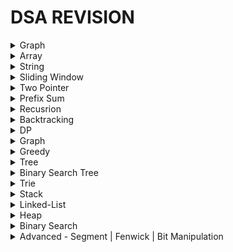 # DSA REVISION
<details>
    <summary>Graph</summary>
  
  ### Q1. Bellman-Ford Algo
  - **Algo:**
    - AThila
    - Ala
  - 
    <details> 
        <summary>Code:</summary>

        ```python
            fun(ad):
                return 10
        ```
    </details>
  
### Q2. Bellman-Ford Algo
  - **Algo:**
    - AThila
    - Ala
  - 
    <details> 
        <summary>Code:</summary>

        ```python
            fun(ad):
                return 10
        ```
    </details>
  
</details>

<details>
  <summary>Array</summary>
  
  ### Q1. Array

  Some text inside the collapsible section.

  - Item 1
  - Item 2
  ```python
    fun(ad):
        return 10
  ```
</details>
<details>
  <summary>String</summary>
  
  ### Q1. Array

  Some text inside the collapsible section.

  - Item 1
  - Item 2
  ```python
    fun(ad):
        return 10
  ```
</details>
<details>
  <summary>Sliding Window</summary>
  
### Q1. Longest Reapeating Substrubg of K-replacement
  - **Algo:**
    - s=AADADDA, k=2--> o/p = 5 
    - AADAD, 2 D's can be replaced
    - or DADDA, 2 A's can be replaced
    - so
    - each time -- we need max_frequency of 1 character 
    - and total minus of max_frequency --> minor character
    - this needs to be less than k. 
    - Complexity:
      - TC - O(2N) * O(26) [for new max_freq]
      - SC - O(N)
  - 
    <details> 
      <summary>Code:</summary>

        ```python
            fun(s, k):
              map = {}
              max_freq = 0
              maxi = 0
              l = 0
              for r in range(N):
                map[s[r]] += 1
                max_freq = max(map[s[r]], max_freq)

                # total - max = minor char
                while ((r-l+1) - max_freq) > k:
                  map[s[l]] -= 1
                  # new max_freq
                  for k, v in map.values():
                    max_freq = max(v, max_freq)
                  l += 1
                
                maxi = max(max_freq, maxi)

              return maxi
        ```
    </details>


### Q2. MINimum Window Substring 
  - **Algo:**
    - s = adobecodebanc, t = abc
    - o/p - 4 [banc]
    - Q: mini size substring which contain all char of t
    - here MIN is needed
    - so when we found substring which match with t -- 
    - then in that substring -- we need to find min size in which -- t is match
    - Complexity:
      - TC - O(2N) * O(M) [t and substring match]
      - SC - O(2N)
      - Optimized - O(2N)
  - 
    <details> 
      <summary>Code 1: O(2N*M)</summary>

        ```python
            fun(s, t):
              map_t = {}
              map_s = {}
              for ch in t:
                map[ch]++

              mini = N
              l = 0
              for r in range(N):
                if s[r] in map_t:
                  map_s[s[r]]++

                while map_s == map_t: # O(M)
                  mini = min(r-l+1, mini)

                  if s[l] in map_s:
                    map_s[s[l]]--
                    if map_s[s[l]] == 0: 
                      del map_s[s[l]]
                  l--
              return mini
        ```
    </details>

    <details> 
      <summary>Code 1: O(2N*1)</summary>
        use count of have & need

        ```python
            fun(s, t):
              need = {}
              need_cnt = 0 # no of keys

              have = {}
              have_cnt = 0

              for ch in t:
                need[ch]++
              
              need_cnt = len(need.keys())

              for r in range(N):
                if s[r] in need:
                  have[s[r]]++
                  if have[s[r]] >= need[s[r]]: # only incre have_cnt -> Value of char matches
                    have_cnt++
                    
                while have_cnt == need_cnt: #O(1)
                  mini = min(r-l+1, mini)
                  if s[l] in have:
                    have[s[l]]--
                    if have[s[l]] < need[s[l]]:
                      have_cnt--
                  l++

              return mini

        ```

    </details>

 
### Q3. Sliding Window MAXIMUM
  - **Algo:**
    - s=[1,3,-1,-3,5,3,6,7], k=3 --> o/p = [3,3,5,5,6,7] 
    - [1,3,-1] ->3 || [3,-1,-3] -> 3 || [-1,-3,5] = 5 ....
    - BF - O(N^2) - N loop and k lopp -- find max everytime
    - Optimize:
      - use deque (q)
      - store val[i] and if val[i] > q[-1] --> pop right
      - if l == q[0] --> pop left
    - Complexity:
      - TC - O(2N)
      - SC - O(N)
  - 
    <details> 
      <summary>Code:</summary>

        ```python
            fun(a, k):
              q = deque()
              res = []
              l = 0
              for r in range(N):
                while q and a[r] > a[q[-1]]:
                  q.pop() # pop right

                q.append(r) # store index -- help in windoe slide

                if l > q[0]:
                  q.popleft()
                
                if r + 1 >= k: # found max at q[0]
                  res.append(a[q[0]]) 
                  l++

              return res
        ```
    </details>
</details>

<details>
  <summary>Two Pointer</summary>
  
  ### Q1. Array

  Some text inside the collapsible section.

  - Item 1
  - Item 2
  ```python
    fun(ad):
        return 10
  ```
</details>
<details>
  <summary>Prefix Sum</summary>
  
  ### Q1. Array

  Some text inside the collapsible section.

  - Item 1
  - Item 2
  ```python
    fun(ad):
        return 10
  ```
</details>


<details>
    <summary>Recusrion</summary>
  
  ### Q1. Recursion

  Some text inside the collapsible section.

  - Item 1
  - Item 2
  ```python
    fun(ad):
        return 10
  ```
</details>

<details>
    <summary>Backtracking</summary>
  
  ### Q1. Recursion

  Some text inside the collapsible section.

  - Item 1
  - Item 2
  ```python
    fun(ad):
        return 10
  ```
</details>

<details>
    <summary>DP</summary>
  
  ### Q1. Recursion

  Some text inside the collapsible section.

  - Item 1
  - Item 2
  ```python
    fun(ad):
        return 10
  ```
</details>

<details>
<summary>Graph</summary>
  
### Q1. Bellman-Ford Algo
  - **Algo:**
    - Relax all edges by "N-1" times
    - Relax => update distance array if
      - if (dist[u] + wt < dist[v])
        - dist[v] = dist[u] + wt 
    - why N-1 time:
      - bcoz, in worst case -
      -  at each loop -- can find atleast 1 distance for sure
    - Negative Cycle?:
      - 1 --(-2m)--> 2 --(-1m)--> 3 --(-1m)--> 1  (all -ve)
      - so by N-1 all shortest distance must be found
      - no reduction possible -- if reduced -- Negative Cycle
    - Complexity:
      - TC - O(V*E) ~ O(N^2)
      - SC - O(V)
  - 
    <details> 
      <summary>Code:</summary>

        ```python
            fun(V, edges, src):
                dist = [INF]*V
                dist[src] = 0

                for i in range(0, V): # N-1 time
                    for u, v, wt in edges:
                        if dist[u] != INF and dist[u] + wt < dist[v]:
                            dist[v] = dist[u] + wt
                
                # negative cycle - test
                for u, v, wt in edges:
                    if dist[u] != INF and dist[u] + wt < dist[v]:
                        return -1 # not possible -- infite reduction can happend
                return dist
        ```
    </details>
  
### Q2. Disjoint-Set-Union
  - work best on **Dynamic Graph**
  - if we tell find (u,v) are of same graph -- DFS take O(V+E)
  - but, DSU takes **TC - O(1)**
  - DSU has 2 component
    - find_parent
    - union b/w (u, v)
  - **Algo:**
    - 1. find ultimate_parent of u & v (ul_par_u, ul_par_v)
    - 2. if size of ul_par_u > ul_par_v 
          - connect ul_par_v to ul_par_u
          - increase size of ul_par_u by ul_par_v
    - 3. size compress -- always update ultimate parent of a node
  
    - initially, size[1,1,1,...,1] and parent[0,1,2,3,...,N]
    - all node are self-parent and resp graph size is 1
    - Complexity:
      - TC - O(V) * O(1)
      - SC - O(V)
  - 
    <details> 
        <summary>Code:</summary>

        ```python
            class Disjoint_Set_Union:
                def __init__(N):
                    size = [1]*N
                    parent = [i for i in range(N)]
                
                def find_ulti_parent(u):
                    if parent[u] == u: # self-parent
                        return u

                    parent[u] = find_ulti_parent(parent[u])
                    return parent[u]

                def union_by_size(u, v):
                    ulti_par_u = find_ulti_parent(u)
                    ulti_par_v = find_ulti_parent(v)

                    if ulti_par_u == ulti_par_v: # same graph
                        return
                    elif size[ulti_par_u] > size[ulti_par_v]:
                        parent[ulti_par_v] = ulti_par_u  # new parent of v
                        size[ulti_par_u] += size[ulti_par_v] # v got merged to u, as child
                    else:
                        parent[ulti_par_u] = ulti_par_v
                        size[ulti_par_v] += size[ulti_par_u]
        ```
    </details>
  
### Q3. Minimum-Spanning Tree - DSU
  - Spanning Tree:
    - N nodes & N-1 edges
    - any node can travel to any node ==> in same graph
  - Minimum Spanning Tree:
    - sum of all wt - minimum
  - **Algo:**
    - DSU - connect all nodes in 1 graph
    - min # of edge
    - for Min wt:
      - sort edges by wt
      - union in DSU
    - Complexity:
      - TC - O(E*logE) + O(E)*O(1)-dsu
      - SC - O(V)
  - 
    <details> 
        <summary>Code:</summary>

        ```python
            def fun(V, edges):
                edges.sort(key= lambda x: x[2])
                dsu = Disjoint(V)
                min_sum = 0
                for u, v, wt in edges:
                    ul_p_u = dsu.find_ulti_par(u)
                    ul_p_v = dsu.find_ulti_par(v)
                    if ul_p_u != ul_p_v:
                        min_sum += wt
                        dsu.union_by_size(ul_p_u, ul_p_v)

                return min_sum
        ```
    </details>

### Q4. Number of provinces - DSU
  - tell no of connected components
  - **Algo:**
    - in DSU - we know 1 connected graph has only 1 ulitmate_parnet == self
    - if we count no of ultimate parent == self
    - we got no of connected components
    - Complexity:
      - TC - O(V)*O(1)-dsu
      - SC - O(V)
  - 
    <details> 
        <summary>Code:</summary>

        ```python
            def fun(V, edges):
                dsu = Disjoint(V)
                cnt = 0
                for node in V:
                    ul_p_node = dsu.find_ulti_par(node)
                    if ul_p_node == node: # self parent
                        cnt += 1

                return cnt
        ```
    </details>

### Q5. Min Number of Operation to make graph connected to 1 - DSU
  - Question: 
    - can have mutilple connectd compoent
    - operation: remove edge -- add that edge bw compoent
    - tell min no of ops req
  - **Algo:**
    - Dynamic Graph
    - to remove -- we need extra edge
    - to add -- # of conn compo (NC) --> if 3 conn compo is ther --> 2 edge needed
    - so, if ( extra_edge == NC -1 )
    - Complexity:
      - TC - O(V)*O(1)-dsu
      - SC - O(V)
  - 
    <details> 
        <summary>Code:</summary>

        ```python
            def fun(V, edges):
                dsu = Disjoint(V)
                extra_edge = 0

                for u, v in edges:
                    if ds.find_par(u) == ds.find_par(v): # duplicate edge
                        extra_edge += 1
                    else:
                        ds.union_by_size(u,v)

                no_conn_compo = 0
                for node in V:
                    if ds.find_par(node) == node:
                        no_conn_compo += 1
                
                if extra_edge == no_conn_compo - 1:
                    return extra_edge
                
                return -1 # not possible
        ```
    </details>

### Q6. Number of Islands 2 - DSU
  - Q: NxM grid, have queries[(0,0)(1,0)....] of cell to put 1 -- after each query tell no of island
  - **Algo:**
    - Dynamic Graph
    - in DSU we need node
    - how to convert 2D-matrix to node
      - node = row*M + col
    - when put 1 -- it can connect to 4 direction neighbour
    - 4 dir DSU
    - count + 1
    - if not same parent --> union --> count - 1
    - Complexity:
      - TC - O(N*M) + O(Q)
      - SC - O(V)
  - 
    <details> 
      <summary>Code:</summary>
    
        ```python
            def fun(N, M, grid, Q):
                dsu = Disjoint(N*M) # no of nodes
                cnt = 0
                res = []
                for r, c in Q:
                    if grid[r][c] == 1:
                        continue
                        
                    grid[r][c] = 1
                    cnt += 1 # assume its independt-island

                    for dr, dc in [(1,0),(-1,0),(0,1),(0,-1)]:
                        nr = r + dr
                        nc = c + dc

                        if is_safe(nr, nc) and grid[nr][nc] == 1:
                            u_node = r*M + c
                            v_node = r*M + c
                            if ds.find_par(u_node) != ds.find_par(v_node):
                                cnt -= 1
                                ds.union_by_size(u_node, v_node)

                    res.append(cnt)

                return res
        ```
    </details>

### Q7. Maxium Connected Group - DSU
  - Q: NxM grid, can convert only 1 cell from 0 -> 1 => tell total max size of connect component
  - 
  - **Algo:**
    - Dynamic graph --> DSU
    - 2D-matrix --> node = row*M + col
    - DSU in 2D-matrix --> union on all 4 direction
    - try all 0 to 1 --> check max total size
    - Complexity:
      - TC - O(N*M) + O(Q)
      - SC - O(V)
  - 
    <details>   
      <summary>Code:</summary>
    
        ```python
            def fun(N, M, grid, Q):
                dsu = Disjoint(N*M) # no of nodes

                # Step 1: build DSU
                for r in range(N):
                    for c in range(M):
                        if grid[r][c] == 0:
                            continue

                        u_node = r * M + c
                        for dr, dc in [(1,0),(-1,0),(0,1),(0,-1)]:
                            nr = r + dr
                            nc = c + dc
                            if is_safe(nr, nc) and grid[nr][nc]==1:
                                v = nr * M + nc
                                ds.union_by_size(u_node, v_node)

                # Step 2: check total max size
                maxi = 0
                for r in range(N):
                    for c in range(M):
                        if grid[r][c] == 1: # can only convert 0 to 1
                            continue
                        
                        parents = set() # V.V.I
                        for dr, dc in [(1,0),(-1,0),(0,1),(0,-1)]:
                            nr = r + dr
                            nc = c + dc
                            if is_safe(nr, nc) and grid[nr][nc] == 1:
                                v_node = r*M + c
                                parents.add(ds.find_parent(v_node)) # store all diff neighbour parent

                        size = 1 # for new cell 0 -> 1
                        for u in parents:
                            size += ds.size[u]

                        maxi = max(size, maxi)
                return maxi
        ```
    </details>

### Q8. Detect Cycle in Direct Graph - DFS
  - **Algo:**
    - Complexity:
      - TC - O(V+E)
      - SC - O(V)
  - 
    <details> 
      <summary>Code:</summary>
    
        ```python
            def fun(v, edges):
                rec_st = []
                vis = {}
                def detect_cycle_dfs(src):
                    vis.add(src)
                    rec_st.append(src)

                    children = graph.get(src, [])
                    for ch in children:
                        if ch not in vis:
                            if detect_cycle_dfs(ch): # child is in cycle
                                return True
                        elif ch in rec_st: # cycle
                            return True

                    rec_st.remoev(src)
                    return False # not cycle

            for i in range(V):
                if i not in vis and detect_cycle_dfs(i):
                    return True # Cycle
            return False
        ```
    </details>

### Q9. Topological Sort - DFS
  - **Algo:**
    - Complexity:
      - TC - O(V+E)
      - SC - O(V)
  - 
    <details> 
        <summary>Code:</summary>
    
        ```python
            def fun(v, edges):
                topo = []
                vis = {}
                def dfs(src):
                    vis.add(src)

                    children = graph.get(src, [])
                    for ch in children:
                        if ch not in vis:
                            dfs(ch)

                    topo.append(src)

                for i in range(V):
                    if i not in vis:
                        dfs(i)
                    
                return topo
        ```
    </details>

### Q10. Topological Sort - BFS - (In-Degree Algo)
  - **Algo:**
    - count no of in-degree to node
    - initally in Queue -- all nodes with in-deg is 0
    - travel BFS -
      - for child --> decrease in_deg
      - if in-deg == 0: add to Queue
    - Complexity:
      - TC - O(V+E)
      - SC - O(V)
  - 
    <details> 
        <summary>Code:</summary>
    
        ```python
            def fun(v, edges):
                in_deg = [0]*V
                for u, v in edges: # v has incoming from u
                    in_deg[v] += 1
                q = deque()
                for i in range(V):
                    if in_deg[i] == 0:
                        q.append(i)
                
                topo = []
                while q:
                    u = q.popleft()
                    topo.add(u)

                    for ch in graph(u):
                        in_deg[ch] -= 1 # remove 1 incoming -- as its noted
                        if in_def[ch] == 0: q.append(ch)

                return topo

            # if-cycle:
            # topo only work in Acyclic Graph -- 
            # so if topo possible -- len(topo) == V
            if len(topo) == V:
                return NOT_CYCLE
            
            return CYCLE

        ```
    </details>

### Q10. Find Eventual Safe States - BFS - Topological Sort
  - **Algo:**
    - return all safe nodes
    - safe nodes ? -- which doesn't get stuck in cycle -- exist with terminal node
    - in topo - we use in-deg...
    - here -- reverse the graph... so we will get out-degree 
    - and then store topo of out_deg
    - Complexity:
      - TC - O(V+E)
      - SC - O(V)
  - 
    <details> 
        <summary>Code:</summary>
    
        ```python
            def fun(v, edges):
                graph = {}
                reverse_graph = {}
                for u, v in edges:
                    reverse_graph[v] = reverse_graph.get(v, []) + [u]

                oun_deg = [0]*V
                for u, v in edges: # u has out-going from v
                    out_deg[u] += 1

                q = deque()
                for i in range(V):
                    if out_deg[i] == 0:
                        q.append(i)
                
                topo = []
                while q:
                    u = q.popleft()
                    topo.add(u)

                    for ch in graph(u):
                        out_deg[ch] -= 1 # remove 1 outgoing -- as its noted
                        if out_def[ch] == 0: q.append(ch)

                return topo # we need to safe nodes

        ```
    </details>

### Q11. Distance to Nearest Cell having 1 - 0/1 matrix
  - **Algo:**
    - distance of 1's cell from nearest 1 = 0
    - travel BFS - as any 1's can be nearest
    - store all 1's in Q -- dist 0 -- mark visited
    - travel BFS and increase dist by 1 if not 1
    - Complexity:
      - TC - O(N*M) + O(N*M*4)
      - SC - O(N*M)
  - 
    <details> 
        <summary>Code:</summary>
    
        ```python
            def fun(N, M, grid):
                q = deque()
                vis = [[False]*M]*N
                dis = [[0]*M]*N
                for r in range(N):
                    for c in range(M):
                        if grid[r][c] == 1:
                            q.append((r,c,0))
                            vis[r][c] = True
                            dis[r][c] = 0
                
                while q:
                    r, c, d = q.popleft()
                    for dr, dc in [(1,0),(-1,0),(0, 1),(0,-1)]:
                        nr = r + dr
                        nc = c + dc
                        if is_safe(nr, nc) and grid[nr][nc] != 1 and vis[nr][nc] == False:
                            vis[nr][nc] = True
                            dis[nr][nc] = d + 1
                            q.append((nr, nc, d + 1))

                return dis  
        ```
    </details>

### Q12. Dijkstra
  - **Algo:**
    - you know the algo
    - Complexity:
      - TC - O(V*LogE)
  - 
    <details> 
        <summary>Code:</summary>
    
        ```python
            def fun(N, M, grid):
        ```
    </details>

### Q13. Print Shortest Path
  - **Algo:**
    - you know the algo
    - whenver update distance
    - store its parent
    - Complexity:
      - TC - O(V*LogE)
    <details> 
        <summary>Code:</summary>
    
        ```python
            def fun(V, edges, src, dest):
                ... code ...

                if dist[par] + wt < dist[ch]:
                    shortest_parent[ch.v] = par.v
                ... code ...
            
            res = []
            node = dest # destination
            while shortest_parent[node] != node:
                res.append(node)
                node = shortest_parent[node]

            res.append(src)
            return res

        ```
    </details>

### Q14. No of ways to reach destination in shortest time
  - **Algo:**
    - you know the dijkstra algo
    - ways arrays [] 
    - whenver reach by shortest path -- update
      - ways[ch.v] = ways[par.v]
      - 
    - else d[par.v] + wt == d[ch.v]
      - ways[ch.v] += ways[par.v]
      - 
    - Complexity:
      - TC - O(V*LogE)
    <details> 
        <summary>Code:</summary>
    
        ```python
            def fun(V, edges, src, dest):
                ... code ...
        ```
    </details>

### Q15. Cheapest Flight with atmost K-stop
  - **Algo:**
    - ??
    - Complexity:
      - TC - O(V*LogE)
    <details> 
        <summary>Code:</summary>
    
        ```python
            def fun(V, edges, src, dest):
                ... code ...
        ```
    </details>

### Q16. Floyd-Warshall
  - **Algo:**
    - ??
    - Complexity:
      - TC - O(V*LogE)
  - <details> 
        <summary>Code:</summary>
    
        ```python
            def fun(V, edges, src, dest):
                ... code ...
        ```
    </details>

### Q17. Surrounded Regions
  - **Algo:**
    - ??
    - Complexity:
      - TC - O(V*LogE)
    <details> 
        <summary>Code:</summary>
    
        ```python
            def fun(V, edges, src, dest):
                ... code ...
        ```
    </details>

### Q17. Pacific Atlantic Water flow
  - **Algo:**
    - ??
    - Complexity:
      - TC - O(V*LogE)
    <details> 
        <summary>Code:</summary>
    
        ```python
            def fun(V, edges, src, dest):
                ... code ...
        ```
    </details>

### Q18. Most Stones Removed with Same Row or Column - DSU
  - **Algo:**
    - ??
    - Complexity:
      - TC - O(V*LogE)
    <details> 
        <summary>Code:</summary>
    
        ```python
            def fun(V, edges, src, dest):
                ... code ...
        ```
    </details>

### Q19. Rotten Oranges
  - **Algo:**
    - ??
    - Complexity:
      - TC - O(V*LogE)
  - <details> 
      <summary>Code:</summary>
    
        ```python
            def fun(V, edges, src, dest):
                ... code ...
        ```
    </details>

### Q20. Bipartite Coloring
  - **Algo:**
    - ??
    - Complexity:
      - TC - O(V*LogE)
  - <details> 
      <summary>Code:</summary>

        ```python
            def fun(V, edges, src, dest):
                ... code ...
        ```
    </details>

## ---- end ---
</details>

<details>
  <summary>Greedy</summary>
  
  ### Q1. Recursion

  Some text inside the collapsible section.

  - Item 1
  - Item 2
  ```python
    fun(ad):
        return 10
  ```
</details>

<details>
    <summary>Tree</summary>

### Q1. Check for Balanced Binary Tree
  - Question:
    - r
  - **Algo:**
    - i
    - Complexity:
      - TC - 
      - SC - 
  - 
    <details> 
      <summary>Code:</summary>

        ```python
            fun(a):
              return True
        ```
    </details>

### Q2. Boundry Traversal
  - Question:
    - r
  - **Algo:**
    - i
    - Complexity:
      - TC - 
      - SC - 
  - 
    <details> 
      <summary>Code:</summary>

        ```python
            fun(a):
              return True
        ```
    </details>

### Q3. Print path of root to Node
  - Question:
    - r
  - **Algo:**
    - i
    - Complexity:
      - TC - 
      - SC - 
  - 
    <details> 
      <summary>Code:</summary>

        ```python
            fun(a):
              return True
        ```
    </details>

### Q3. Longest Common Ancestor - V.V.I
  - Question:
    - r
  - **Algo:**
    - i
    - Complexity:
      - TC - 
      - SC - 
  - 
    <details> 
      <summary>Code:</summary>

        ```python
            fun(a):
              return True
        ```
    </details>
    

### Q4. Print Node at K-distance from target
  - Question:
    - r
  - **Algo:**
    - i
    - Complexity:
      - TC - 
      - SC - 
  - 
    <details> 
      <summary>Code:</summary>

        ```python
            fun(a):
              return True
        ```
    </details>
    
### Q5. Minimum time to burn all Tree from Node
  - Question:
    - r
  - **Algo:**
    - i
    - Complexity:
      - TC - 
      - SC - 
  - 
    <details> 
      <summary>Code:</summary>

        ```python
            fun(a):
              return True
        ```
    </details>
    
    
### Q6. Morris Traversal
  - Question:
    - r
  - **Algo:**
    - i
    - Complexity:
      - TC - 
      - SC - 
  - 
    <details> 
      <summary>Code:</summary>

        ```python
            fun(a):
              return True
        ```
    </details>
    
### Q7. Flatten Binary Tree to Linked-List
  - Question:
    - r
  - **Algo:**
    - i
    - Complexity:
      - TC - 
      - SC - 
  - 
    <details> 
      <summary>Code:</summary>

        ```python
            fun(a):
              return True
        ```
    </details>
    
</details>
<details>
    <summary>Binary Search Tree</summary>

### Q1. Max Sum of of BST in BT if exist
  - Question:
    - r
  - **Algo:**
    - i
    - Complexity:
      - TC - 
      - SC - 
  - 
    <details> 
      <summary>Code:</summary>

        ```python
            fun(a):
              return True
        ```
    </details>
</details>
  
<details>
    <summary>Trie</summary>
  
  ### Q1. Recursion

  Some text inside the collapsible section.

  - Item 1
  - Item 2
  ```python
    fun(ad):
        return 10
  ```
</details>
<details>
    <summary>Stack</summary>

### Q1. Area of Histogram - HARD
  - Question:
    - reactange given in x-y axis
    - each reactangle of width=1 and height is h[i]
    - find max area formed.
    - h = [2,1,5,6,2,3] o/p - 10
  - **Algo:**
    - i = 0 --> max_area = 2*1 (h*w) = 2
    - i = 1 --> max_area = max[1 (h[1]*1), 2(h[0]*1), 1*2(h=min(h[1], h[0]), w=(1-0 + 1))] = 2
    - i = 2 --> max_area = max[5, 1*2 (min(1,5), 2-1+1)] = 5
    - i = 3 --> max_area = max[6, 5*2 (min(5,6), 3-2+1)] = 10
    - so we need to put (h[i], i) in stack
    - if h[i] > st[-1][0] --> insert to st --> cal max_area
    - else: --> find_min h --> cal max_area
    - Complexity:
      - TC - O(2N)
      - SC - O(N)
  - 
    <details> 
      <summary>Code:</summary>

        ```python
            fun(a):
              max_area = 0
              st = []

              for i, h in enumerate(a):
                start = i
                while st and st[-1][0] > h:
                  j, old_h = st.pop()

                  # h is minimum  & i-j+1 is width
                  max_area = max( h*(i-j+1) , max_area)
                  start = j # new width of min h

                st.append((h, start))

              while st: # st not empty -- check for all min h with its width 
                i, h = st.pop()
                max_area = max( h*(N-i) , max_area) # N-i - mean h is min in this region

              return max_area
        ```
    </details>

</details>
<details>
    <summary>Linked-List</summary>
  
  ### Q1. Recursion

  Some text inside the collapsible section.

  - Item 1
  - Item 2
  ```python
    fun(ad):
        return 10
  ```
</details>
<details>
    <summary>Heap</summary>
  
  ### Q1. Recursion

  Some text inside the collapsible section.

  - Item 1
  - Item 2
  ```python
    fun(ad):
        return 10
  ```
</details>
<details>
    <summary>Binary Search</summary>
  
  ### Q1. Recursion

  Some text inside the collapsible section.

  - Item 1
  - Item 2
  ```python
    fun(ad):
        return 10
  ```
</details>
<details>
    <summary>Advanced - Segment | Fenwick | Bit Manipulation</summary>
  
  ### Q1. Recursion

  Some text inside the collapsible section.

  - Item 1
  - Item 2
  ```python
    fun(ad):
        return 10
  ```
</details>